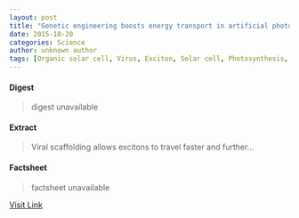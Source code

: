 ```yaml
---
layout: post
title: "Genetic engineering boosts energy transport in artificial photosynthesis"
date: 2015-10-20
categories: Science
author: unknown author
tags: [Organic solar cell, Virus, Exciton, Solar cell, Photosynthesis, Frster resonance energy transfer, Physical chemistry, Applied and interdisciplinary physics, Nature, Biology, Physical sciences, Chemistry]
---
```



#### Digest
>digest unavailable

#### Extract
>Viral scaffolding allows excitons to travel faster and further...

#### Factsheet
>factsheet unavailable

[Visit Link](http://physicsworld.com/cws/article/news/2015/oct/13/genetic-engineering-boosts-energy-transport-in-artificial-photosynthesis)



